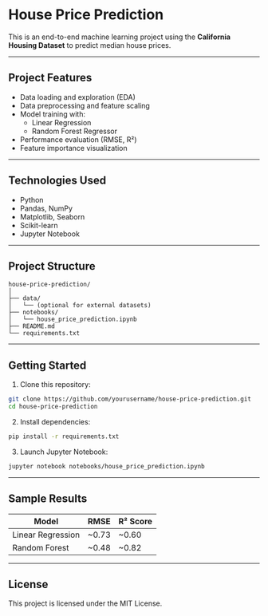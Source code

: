 # House Price Prediction

This is an end-to-end machine learning project using the **California Housing Dataset** to predict median house prices.

---

## Project Features

- Data loading and exploration (EDA)
- Data preprocessing and feature scaling
- Model training with:
  - Linear Regression
  - Random Forest Regressor
- Performance evaluation (RMSE, R²)
- Feature importance visualization

---

## Technologies Used

- Python
- Pandas, NumPy
- Matplotlib, Seaborn
- Scikit-learn
- Jupyter Notebook

---

## Project Structure

```
house-price-prediction/
│
├── data/
│   └── (optional for external datasets)
├── notebooks/
│   └── house_price_prediction.ipynb
├── README.md
└── requirements.txt
```

---

## Getting Started

1. Clone this repository:
```bash
git clone https://github.com/yourusername/house-price-prediction.git
cd house-price-prediction
```

2. Install dependencies:
```bash
pip install -r requirements.txt
```

3. Launch Jupyter Notebook:
```bash
jupyter notebook notebooks/house_price_prediction.ipynb
```

---

## Sample Results

| Model            | RMSE     | R² Score |
|------------------|----------|----------|
| Linear Regression| ~0.73    | ~0.60    |
| Random Forest    | ~0.48    | ~0.82    |

---

## License

This project is licensed under the MIT License.
